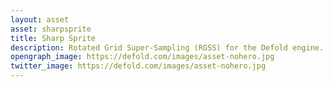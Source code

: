 ```yaml
---
layout: asset
asset: sharpsprite
title: Sharp Sprite
description: Rotated Grid Super-Sampling (RGSS) for the Defold engine.
opengraph_image: https://defold.com/images/asset-nohero.jpg
twitter_image: https://defold.com/images/asset-nohero.jpg
---
```

